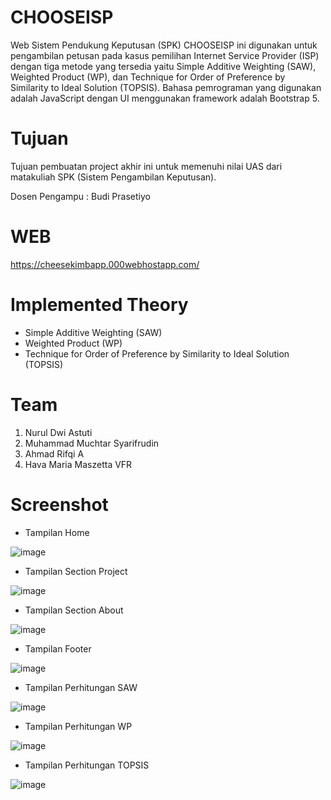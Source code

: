 # CHOOSEISP

Web Sistem Pendukung Keputusan (SPK) CHOOSEISP ini digunakan untuk pengambilan petusan pada kasus pemilihan Internet Service Provider (ISP) dengan tiga metode yang tersedia yaitu Simple Additive Weighting (SAW), Weighted Product (WP), dan Technique for Order of Preference by Similarity to Ideal Solution (TOPSIS). Bahasa pemrograman yang digunakan adalah JavaScript dengan UI menggunakan framework adalah Bootstrap 5.

# Tujuan 
Tujuan pembuatan project akhir ini untuk memenuhi nilai UAS dari matakuliah SPK (Sistem Pengambilan Keputusan).

Dosen Pengampu : Budi Prasetiyo

# WEB 
https://cheesekimbapp.000webhostapp.com/

# Implemented Theory 
- Simple Additive Weighting (SAW)
- Weighted Product (WP)
- Technique for Order of Preference by Similarity to Ideal Solution (TOPSIS)

# Team 

1. Nurul Dwi Astuti
2. Muhammad Muchtar Syarifrudin
3. Ahmad Rifqi A
4. Hava Maria Maszetta VFR

# Screenshot

- Tampilan Home

![image](https://github.com/cheesekimbapp/CHOOSEISP/assets/89437703/a1481526-e275-4c4e-be94-65193b790c4e)

- Tampilan Section Project

![image](https://github.com/cheesekimbapp/CHOOSEISP/assets/89437703/16483fdb-04b6-45a5-94cc-0a01d4d10db0)

- Tampilan Section About

![image](https://github.com/cheesekimbapp/CHOOSEISP/assets/89437703/a80f420c-e7b1-48d1-9c37-573d1b634e17)

- Tampilan Footer

![image](https://github.com/cheesekimbapp/CHOOSEISP/assets/89437703/77d5fe28-1f95-4e2f-b102-1ddaf0afb7bb)

- Tampilan Perhitungan SAW

![image](https://github.com/cheesekimbapp/CHOOSEISP/assets/89437703/5235e4fd-84cf-4628-abb9-a683a70ab7cc)

- Tampilan Perhitungan WP

![image](https://github.com/cheesekimbapp/CHOOSEISP/assets/89437703/d40bd5f2-5e20-48a1-9fbd-4e652d502434)

- Tampilan Perhitungan TOPSIS

![image](https://github.com/cheesekimbapp/CHOOSEISP/assets/89437703/506932de-674f-4f41-8d04-dc2203494e1a)


